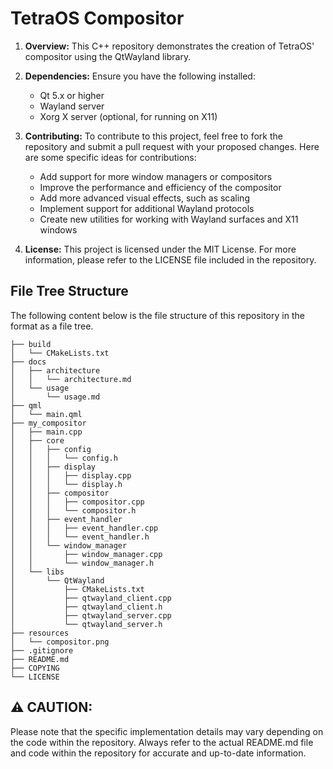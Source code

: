 # TetraOS Compositor


1. **Overview:** This C++ repository demonstrates the creation of TetraOS' compositor using the QtWayland library.


2. **Dependencies:** Ensure you have the following installed:

     - Qt 5.x or higher
     - Wayland server
     - Xorg X server (optional, for running on X11)
  
3. **Contributing:** To contribute to this project, feel free to fork the repository and submit a pull request with your proposed changes. Here are some specific ideas for contributions:

      - Add support for more window managers or compositors
      - Improve the performance and efficiency of the compositor
      - Add more advanced visual effects, such as scaling
      - Implement support for additional Wayland protocols
      - Create new utilities for working with Wayland surfaces and X11 windows
  
6. **License:** This project is licensed under the MIT License. For more information, please refer to the LICENSE file included in the repository.

## File Tree Structure

The following content below is the file structure of this repository in the format as a file tree.

```
├── build
│   └── CMakeLists.txt
├── docs
│   ├── architecture
│   │   └── architecture.md
│   └── usage
│       └── usage.md
├── qml
│   └── main.qml
├── my_compositor
│   ├── main.cpp
│   ├── core
│   │   ├── config
│   │   │   └── config.h
│   │   ├── display
│   │   │   ├── display.cpp
│   │   │   └── display.h
│   │   ├── compositor
│   │   │   ├── compositor.cpp
│   │   │   └── compositor.h
│   │   ├── event_handler
│   │   │   ├── event_handler.cpp
│   │   │   └── event_handler.h
│   │   └── window_manager
│   │       ├── window_manager.cpp
│   │       └── window_manager.h
│   └── libs
│       └── QtWayland
│           ├── CMakeLists.txt
│           ├── qtwayland_client.cpp
│           ├── qtwayland_client.h
│           ├── qtwayland_server.cpp
│           └── qtwayland_server.h
├── resources
│   └── compositor.png
├── .gitignore
├── README.md
├── COPYING
└── LICENSE
```

## ⚠️ CAUTION:

Please note that the specific implementation details may vary depending on the code within the repository. Always refer to the actual README.md file and code within the repository for accurate and up-to-date information.




   
     
